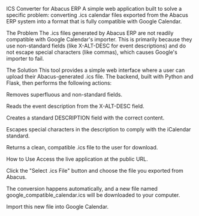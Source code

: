ICS Converter for Abacus ERP
A simple web application built to solve a specific problem: converting .ics calendar files exported from the Abacus ERP system into a format that is fully compatible with Google Calendar.

The Problem
The .ics files generated by Abacus ERP are not readily compatible with Google Calendar's importer. This is primarily because they use non-standard fields (like X-ALT-DESC for event descriptions) and do not escape special characters (like commas), which causes Google's importer to fail.

The Solution
This tool provides a simple web interface where a user can upload their Abacus-generated .ics file. The backend, built with Python and Flask, then performs the following actions:

Removes superfluous and non-standard fields.

Reads the event description from the X-ALT-DESC field.

Creates a standard DESCRIPTION field with the correct content.

Escapes special characters in the description to comply with the iCalendar standard.

Returns a clean, compatible .ics file to the user for download.

How to Use
Access the live application at the public URL.

Click the "Select .ics File" button and choose the file you exported from Abacus.

The conversion happens automatically, and a new file named google_compatible_calendar.ics will be downloaded to your computer.

Import this new file into Google Calendar.
